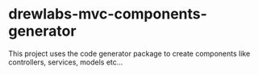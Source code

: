 # drewlabs-mvc-components-generator
This project uses the code generator package to create components like controllers, services, models etc...
